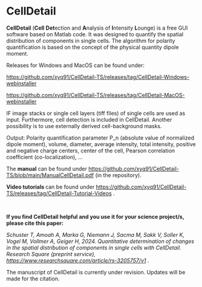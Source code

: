 # CellDetail
<strong> CellDetail </strong> (<strong>Cell</strong> <strong>Det</strong>ection and <strong>A</strong>nalysis of <strong>I</strong>ntensity <strong>L</strong>ounge) is a free GUI software based on Matlab code. It was designed to quantify the spatial distribution of components in single cells. The algorithm for polarity quantification is based on the concept of the physical quantity dipole moment.  

 Releases for Windows and MacOS can be found under: 
 
https://github.com/xyq91/CellDetail-TS/releases/tag/CellDetail-Windows-webinstaller

https://github.com/xyq91/CellDetail-TS/releases/tag/CellDetail-MacOS-webinstaller

 
IF image stacks or single cell layers (tiff files) of single cells are used as input.
Furthermore, cell detection is included in CellDetail. Another possibility is to use externally derived cell-background masks.

Output: 
Polarity quantification parameter P_n (absolute value of normalized dipole moment), volume, diameter, average intensity, total intensity, positive and negative charge centers, center of the cell, Pearson correlation coefficient (co-localization), ...

The <strong>manual</strong> can be found under https://github.com/xyq91/CellDetail-TS/blob/main/ManualCellDetail.pdf (in the repository).

<strong>Video tutorials </strong> can be found under https://github.com/xyq91/CellDetail-TS/releases/tag/CellDetail-Tutorial-Videos .

<br>
<p><strong>If you find CellDetail helpful and you use it for your science project/s, please cite this paper: </strong></p>

<cite>Schuster T, Amoah A, Marka G, Niemann J, Sacma M, Sakk V, Soller K, Vogel M, Vollmer A, Geiger H, 2024. Quantitative determination of changes in the spatial distribution of components in single cells with CellDetail.
Research Square (preprint service), https://www.researchsquare.com/article/rs-3205757/v1 </cite>.

The manuscript of CellDetail is currently under revision. Updates will be made for the citation.
